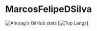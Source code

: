 # MarcosFelipeDSilva
![Anurag's GitHub stats](https://github-readme-stats.vercel.app/api?username=MarcosFelipeDSilva&theme=algolia&show_icons=true)
[![Top Langs](https://github-readme-stats.vercel.app/api/top-langs/?username=MarcosFelipeDSilva&theme=algolia&show_icons=true&layout=compact)]


